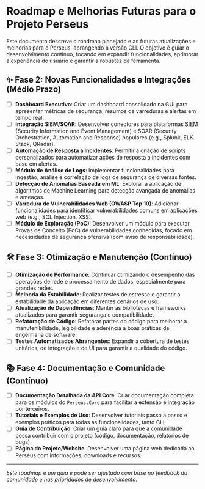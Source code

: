 # Roadmap e Melhorias Futuras para o Projeto Perseus

Este documento descreve o roadmap planejado e as futuras atualizações e melhorias para o Perseus, abrangendo a versão CLI. O objetivo é guiar o desenvolvimento contínuo, focando em expandir funcionalidades, aprimorar a experiência do usuário e garantir a robustez da ferramenta.

## ✨ Fase 2: Novas Funcionalidades e Integrações (Médio Prazo)

- [ ] **Dashboard Executivo**: Criar um dashboard consolidado na GUI para apresentar métricas de segurança, resumos de varreduras e alertas em tempo real.
- [ ] **Integração SIEM/SOAR**: Desenvolver conectores para plataformas SIEM (Security Information and Event Management) e SOAR (Security Orchestration, Automation and Response) populares (e.g., Splunk, ELK Stack, QRadar).
- [ ] **Automação de Resposta a Incidentes**: Permitir a criação de scripts personalizados para automatizar ações de resposta a incidentes com base em alertas.
- [ ] **Módulo de Análise de Logs**: Implementar funcionalidades para ingestão, análise e correlação de logs de segurança de diversas fontes.
- [ ] **Detecção de Anomalias Baseada em ML**: Explorar a aplicação de algoritmos de Machine Learning para detecção avançada de anomalias e ameaças.
- [ ] **Varredura de Vulnerabilidades Web (OWASP Top 10)**: Adicionar funcionalidades para identificar vulnerabilidades comuns em aplicações web (e.g., SQL Injection, XSS).
- [ ] **Módulo de Exploração (PoC)**: Desenvolver um módulo para executar Provas de Conceito (PoC) de vulnerabilidades conhecidas, focado em necessidades de segurança ofensiva (com aviso de responsabilidade).

## 🛠️ Fase 3: Otimização e Manutenção (Contínuo)

- [ ] **Otimização de Performance**: Continuar otimizando o desempenho das operações de rede e processamento de dados, especialmente para grandes redes.
- [ ] **Melhoria da Estabilidade**: Realizar testes de estresse e garantir a estabilidade da aplicação em diferentes cenários de uso.
- [ ] **Atualização de Dependências**: Manter as bibliotecas e frameworks atualizados para garantir segurança e compatibilidade.
- [ ] **Refatoração de Código**: Refatorar partes do código para melhorar a manutenibilidade, legibilidade e aderência a boas práticas de engenharia de software.
- [ ] **Testes Automatizados Abrangentes**: Expandir a cobertura de testes unitários, de integração e de UI para garantir a qualidade do código.

## 📚 Fase 4: Documentação e Comunidade (Contínuo)

- [ ] **Documentação Detalhada da API Core**: Criar documentação completa para os módulos do `Perseus.Core` para facilitar a extensão e integração por terceiros.
- [ ] **Tutoriais e Exemplos de Uso**: Desenvolver tutoriais passo a passo e exemplos práticos para todas as funcionalidades, tanto CLI.
- [ ] **Guia de Contribuição**: Criar um guia claro para que a comunidade possa contribuir com o projeto (código, documentação, relatórios de bugs).
- [ ] **Página do Projeto/Website**: Desenvolver uma página web dedicada ao Perseus com informações, downloads e recursos.

--- 

*Este roadmap é um guia e pode ser ajustado com base no feedback da comunidade e nas prioridades de desenvolvimento.*



